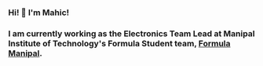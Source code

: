 ### Hi! 👋 I'm Mahic!

### I am currently working as the Electronics Team Lead at Manipal Institute of Technology's Formula Student team, [Formula Manipal](https://www.formulamanipal.in/).
